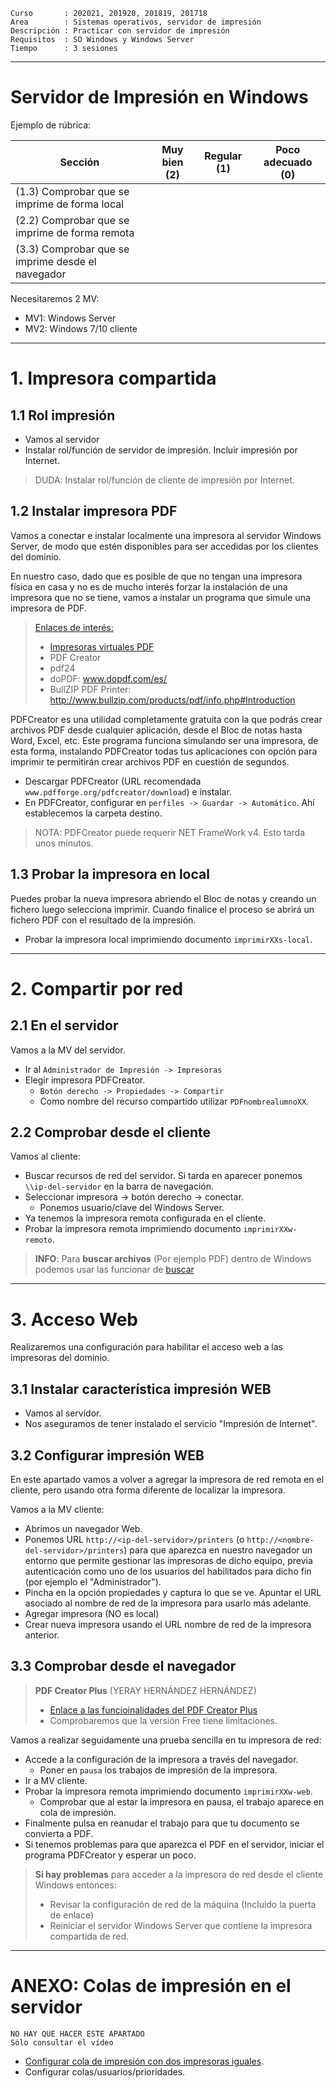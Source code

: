 
```
Curso       : 202021, 201920, 201819, 201718
Area        : Sistemas operativos, servidor de impresión
Descripción : Practicar con servidor de impresión
Requisitos  : SO Windows y Windows Server
Tiempo      : 3 sesiones
```

---

# Servidor de Impresión en Windows

Ejemplo de rúbrica:

| Sección               | Muy bien (2) | Regular (1) | Poco adecuado (0) |
| --------------------- | ------------ | ----------- | ----------------- |
| (1.3) Comprobar que se imprime de forma local  | | | |
| (2.2) Comprobar que se imprime de forma remota | | | |
| (3.3) Comprobar que se imprime desde el navegador | | | |


Necesitaremos 2 MV:
* MV1: Windows Server
* MV2: Windows 7/10 cliente

---

# 1. Impresora compartida

## 1.1 Rol impresión

* Vamos al servidor
* Instalar rol/función de servidor de impresión. Incluir impresión por Internet.

> DUDA: Instalar rol/función de cliente de impresión por Internet.

## 1.2 Instalar impresora PDF

Vamos a conectar e instalar localmente una impresora al servidor Windows Server, de modo que estén disponibles para ser accedidas por los clientes del dominio.

En nuestro caso, dado que es posible de que no tengan una impresora física en casa y no es de mucho interés forzar la instalación de una impresora que no se tiene, vamos a instalar un programa que simule una impresora de PDF.

> [Enlaces de interés:](http://www3.gobiernodecanarias.org/medusa/eforma/campus/mod/page/view.php?id=748283)
>
> * [Impresoras virtuales PDF](http://www.genbeta.com/herramientas/impresoras-virtuales-pdf-tres-alternativas-gratuitas-en-espanol)
> * PDF Creator
> * pdf24
> * doPDF: www.dopdf.com/es/
> * BullZIP PDF Printer: http://www.bullzip.com/products/pdf/info.php#Introduction

PDFCreator es una utilidad completamente gratuita con la que podrás crear archivos PDF desde cualquier aplicación, desde el Bloc de notas hasta Word, Excel, etc. Este programa funciona simulando ser una impresora, de esta forma, instalando PDFCreator todas tus aplicaciones con opción para imprimir te permitirán crear archivos PDF en cuestión de segundos.

* Descargar PDFCreator (URL recomendada `www.pdfforge.org/pdfcreator/download`) e instalar.
* En PDFCreator, configurar en `perfiles -> Guardar -> Automático`. Ahí establecemos la carpeta destino.

> NOTA: PDFCreator puede requerir NET FrameWork v4. Esto tarda unos minutos.

## 1.3 Probar la impresora en local

Puedes probar la nueva impresora abriendo el Bloc de notas y creando un fichero luego selecciona imprimir. Cuando finalice el proceso se abrirá un fichero PDF con el resultado de la impresión.

* Probar la impresora local imprimiendo documento `imprimirXXs-local`.

---

# 2. Compartir por red

## 2.1 En el servidor

Vamos a la MV del servidor.
* Ir al `Administrador de Impresión -> Impresoras`
* Elegir impresora PDFCreator.
    * `Botón derecho -> Propiedades -> Compartir`
    * Como nombre del recurso compartido utilizar `PDFnombrealumnoXX`.

## 2.2 Comprobar desde el cliente

Vamos al cliente:
* Buscar recursos de red del servidor. Si tarda en aparecer ponemos `\\ip-del-servidor` en la barra de navegación.
* Seleccionar impresora -> botón derecho -> conectar.
    * Ponemos usuario/clave del Windows Server.
* Ya tenemos la impresora remota configurada en el cliente.
* Probar la impresora remota imprimiendo documento `imprimirXXw-remoto`.

> **INFO**: Para **buscar archivos** (Por ejemplo PDF) dentro de Windows podemos usar las funcionar de [buscar](https://www.islabit.com/10080/una-mejor-forma-de-buscar-archivos-en-windows-7.html)

---

# 3. Acceso Web

Realizaremos una configuración para habilitar el acceso web a las impresoras del dominio.

## 3.1 Instalar característica impresión WEB

* Vamos al servidor.
* Nos aseguramos de tener instalado el servicio "Impresión de Internet".

## 3.2 Configurar impresión WEB

En este apartado vamos a volver a agregar la impresora de red remota en el cliente, pero
usando otra forma diferente de localizar la impresora.

Vamos a la MV cliente:
* Abrimos un navegador Web.
* Ponemos URL `http://<ip-del-servidor>/printers` (o `http://<nombre-del-servidor>/printers`)
para que aparezca en nuestro navegador un entorno que permite gestionar las impresoras de dicho equipo, previa autenticación como uno de los usuarios del habilitados para dicho fin (por ejemplo el "Administrador").
* Pincha en la opción propiedades y captura lo que se ve. Apuntar el URL asociado al nombre de red de la impresora para usarlo más adelante.
* Agregar impresora (NO es local)
* Crear nueva impresora usando el URL nombre de red de la impresora anterior.

## 3.3 Comprobar desde el navegador

> **PDF Creator Plus** (YERAY HERNÁNDEZ HERNÁNDEZ)
>
> * [Enlace a las funcioinalidades del PDF Creator Plus](https://www.pdfforge.org/pdfcreator/plus)
> * Comprobaremos que la versión Free tiene limitaciones.

Vamos a realizar seguidamente una prueba sencilla en tu impresora de red:
* Accede a la configuración de la impresora a través del navegador.
    * Poner en `pausa` los trabajos de impresión de la impresora.
* Ir a MV cliente.
* Probar la impresora remota imprimiendo documento `imprimirXXw-web`.
    * Comprobar que al estar la impresora en pausa, el trabajo aparece en cola de impresión.
* Finalmente pulsa en reanudar el trabajo para que tu documento se convierta a PDF.
* Si tenemos problemas para que aparezca el PDF en el servidor, iniciar el
programa PDFCreator y esperar un poco.

> **Si hay problemas** para acceder a la impresora de red desde el cliente Windows entonces:
>
> * Revisar la configuración de red de la máquina (Incluido la puerta de enlace)
> * Reiniciar el servidor Windows Server que contiene la impresora compartida de red.

---

# ANEXO: Colas de impresión en el servidor

```
NO HAY QUE HACER ESTE APARTADO
Sólo consultar el vídeo
```
* [Configurar cola de impresión con dos impresoras iguales](https://www.youtube.com/watch?v=mYWEEv1RdZs).
* Configurar colas/usuarios/prioridades.
